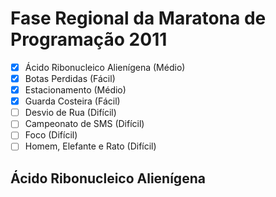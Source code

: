 # Fase Regional da Maratona de Programação 2011

* [x] Ácido Ribonucleico Alienígena (Médio)
* [x] Botas Perdidas (Fácil)
* [x] Estacionamento (Médio)
* [x] Guarda Costeira (Fácil)
* [ ] Desvio de Rua (Difícil)
* [ ] Campeonato de SMS (Difícil)
* [ ] Foco (Difícil)
* [ ] Homem, Elefante e Rato (Difícil)

## Ácido Ribonucleico Alienígena
